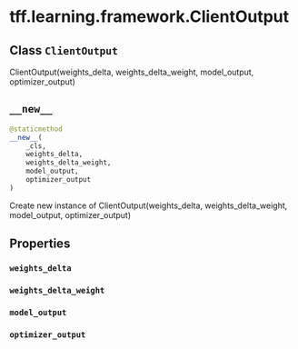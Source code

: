 <div itemscope itemtype="http://developers.google.com/ReferenceObject">
<meta itemprop="name" content="tff.learning.framework.ClientOutput" />
<meta itemprop="path" content="Stable" />
<meta itemprop="property" content="weights_delta"/>
<meta itemprop="property" content="weights_delta_weight"/>
<meta itemprop="property" content="model_output"/>
<meta itemprop="property" content="optimizer_output"/>
<meta itemprop="property" content="__new__"/>
</div>

# tff.learning.framework.ClientOutput

## Class `ClientOutput`



ClientOutput(weights_delta, weights_delta_weight, model_output, optimizer_output)

<h2 id="__new__"><code>__new__</code></h2>

``` python
@staticmethod
__new__(
    _cls,
    weights_delta,
    weights_delta_weight,
    model_output,
    optimizer_output
)
```

Create new instance of ClientOutput(weights_delta, weights_delta_weight, model_output, optimizer_output)



## Properties

<h3 id="weights_delta"><code>weights_delta</code></h3>



<h3 id="weights_delta_weight"><code>weights_delta_weight</code></h3>



<h3 id="model_output"><code>model_output</code></h3>



<h3 id="optimizer_output"><code>optimizer_output</code></h3>





